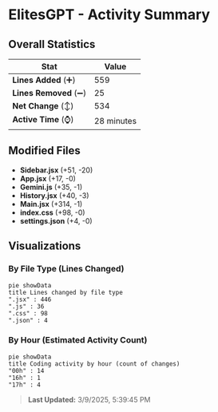 # ElitesGPT - Activity Summary 

## Overall Statistics

| Stat                   | Value                                                             |
| ---------------------- | ----------------------------------------------------------------- |
| **Lines Added** (➕)   | 559                                          |
| **Lines Removed** (➖) | 25                                        |
| **Net Change** (↕)    | 534                |
| **Active Time** (⌚)   | 28 minutes |


## Modified Files
- **Sidebar.jsx** (+51, -20)
- **App.jsx** (+17, -0)
- **Gemini.js** (+35, -1)
- **History.jsx** (+40, -3)
- **Main.jsx** (+314, -1)
- **index.css** (+98, -0)
- **settings.json** (+4, -0)

## Visualizations

### By File Type (Lines Changed)

```mermaid
pie showData
title Lines changed by file type
".jsx" : 446
".js" : 36
".css" : 98
".json" : 4
```

### By Hour (Estimated Activity Count)

```mermaid
pie showData
title Coding activity by hour (count of changes)
"00h" : 14
"16h" : 1
"17h" : 4
```


> **Last Updated:** 3/9/2025, 5:39:45 PM